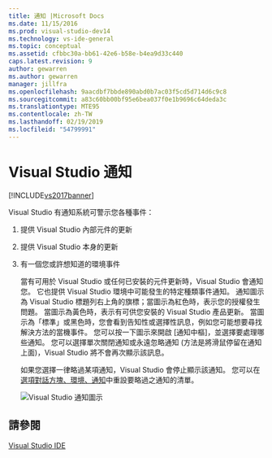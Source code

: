 ```yaml
---
title: 通知 |Microsoft Docs
ms.date: 11/15/2016
ms.prod: visual-studio-dev14
ms.technology: vs-ide-general
ms.topic: conceptual
ms.assetid: cfbbc30a-bb61-42e6-b58e-b4ea9d33c440
caps.latest.revision: 9
author: gewarren
ms.author: gewarren
manager: jillfra
ms.openlocfilehash: 9aacdbf7bbde890abd0b7ac03f5cd5d714d6c9c8
ms.sourcegitcommit: a83c60bb00bf95e6bea037f0e1b9696c64deda3c
ms.translationtype: MTE95
ms.contentlocale: zh-TW
ms.lasthandoff: 02/19/2019
ms.locfileid: "54799991"
---
```

# <a name="visual-studio-notifications"></a>Visual Studio 通知
[!INCLUDE[vs2017banner](../includes/vs2017banner.md)]

Visual Studio 有通知系統可警示您各種事件：

1. 提供 Visual Studio 內部元件的更新

2. 提供 Visual Studio 本身的更新

3. 有一個您或許想知道的環境事件

   當有可用於 Visual Studio 或任何已安裝的元件更新時，Visual Studio 會通知您。 它也提供 Visual Studio 環境中可能發生的特定種類事件通知。 通知圖示為 Visual Studio 標題列右上角的旗標；當圖示為紅色時，表示您的授權發生問題。 當圖示為黃色時，表示有可供您安裝的 Visual Studio 產品更新。 當圖示為「標準」或黑色時，您會看到告知性或選擇性訊息，例如您可能想要尋找解決方法的當機事件。 您可以按一下圖示來開啟 [通知中樞]，並選擇要處理哪些通知。 您可以選擇單次關閉通知或永遠忽略通知 (方法是將滑鼠停留在通知上面)，Visual Studio 將不會再次顯示該訊息。

   如果您選擇一律略過某項通知，Visual Studio 會停止顯示該通知。 您可以在[選項對話方塊、環境、通知](../ide/reference/notifications-environment-options-dialog-box.md)中重設要略過之通知的清單。

   ![Visual Studio 通知圖示](../ide/media/vs2015-notificationicon.png "vs2015_NotificationIcon")

## <a name="see-also"></a>請參閱
 [Visual Studio IDE](../ide/visual-studio-ide.md)
